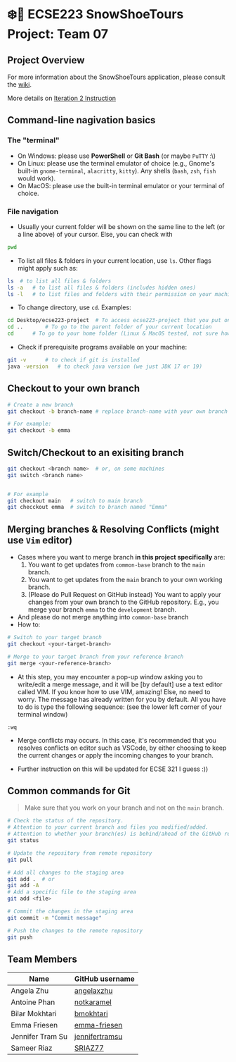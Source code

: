 # :snowflake::ski: ECSE223 SnowShoeTours Project: Team 07

## Project Overview
For more information about the SnowShoeTours application, please consult the [wiki](../../wiki).

More details on [Iteration 2 Instruction](https://github.com/McGill-ECSE223-W23/ecse223-tutorials/wiki/Technical-Instructions-for-Group-Project-Iteration-2)

## Command-line nagivation basics
### The "terminal"
- On Windows: please use **PowerShell** or **Git Bash** (or maybe `PuTTY` :\\)
- On Linux: please use the terminal emulator of choice (e.g., Gnome's built-in `gnome-terminal`, `alacritty`, `kitty`). Any shells (`bash`, `zsh`, `fish` would work).
- On MacOS: please use the built-in terminal emulator or your terminal of choice.

### File navigation
- Usually your current folder will be shown on the same line to the left (or a line above) of your cursor. Else, you can check with
```sh
pwd
```

- To list all files & folders in your current location, use `ls`. Other flags might apply such as:
```sh
ls	# to list all files & folders
ls -a	# to list all files & folders (includes hidden ones)
ls -l 	# to list files and folders with their permission on your machine.
```

- To change directory, use `cd`. Examples:
```sh
cd Desktop/ecse223-project	# To access ecse223-project that you put on the Desktop
cd ..		# To go to the parent folder of your current location
cd		# To go to your home folder (Linux & MacOS tested, not sure how Windows would work)
```

- Check if prerequisite programs available on your machine:
```sh
git -v 		# to check if git is installed
java -version	# to check java version (we just JDK 17 or 19)
```

## Checkout to your own branch
```bash
# Create a new branch
git checkout -b branch-name # replace branch-name with your own branch name

# For example:
git checkout -b emma
```

## Switch/Checkout to an exisiting branch
```bash
git checkout <branch name>	# or, on some machines
git switch <branch name>


# For example
git checkout main	# switch to main branch
git checckout emma	# switch to branch named "Emma"
```

## Merging branches & Resolving Conflicts (might use `Vim` editor)
- Cases where you want to merge branch **in this project specifically** are:
	1. You want to get updates from `common-base` branch to the `main` branch.
	2. You want to get updates from the `main` branch to your own working branch.
	3. (Please do Pull Request on GitHub instead) You want to apply your changes from your own branch to the GitHub repository. E.g., you merge your branch `emma` to the `development` branch.
- And please do not merge anything into `common-base` branch
- How to:

```sh
# Switch to your target branch
git checkout <your-target-branch>

# Merge to your target branch from your reference branch
git merge <your-reference-branch>
```

- At this step, you may encounter a pop-up window asking you to write/edit a merge message, and it will be [by default] use a text editor called VIM. If you know how to use VIM, amazing! Else, no need to worry. The message has already written for you by default. All you have to do is type the following sequence: (see the lower left corner of your terminal window)
```
:wq
```
- Merge conflicts may occurs. In this case, it's recommended that you resolves conflicts on editor such as VSCode, by either choosing to keep the current changes or apply the incoming changes to your branch.

- Further instruction on this will be updated for ECSE 321 I guess :))


## Common commands for Git
>Make sure that you work on your branch and not on the `main` branch.

```bash
# Check the status of the repository.
# Attention to your current branch and files you modified/added.
# Attention to whether your branch(es) is behind/ahead of the GitHub repo.
git status

# Update the repository from remote repository
git pull

# Add all changes to the staging area
git add .  # or
git add -A
# Add a specific file to the staging area 
git add <file>

# Commit the changes in the staging area
git commit -m "Commit message"

# Push the changes to the remote repository
git push
```

## Team Members

| Name          | GitHub username |
| ------------- | --------------- |
| Angela Zhu    | [angelaxzhu](https://github.com/angelaxzhu) |
| Antoine Phan  | [notkaramel](https://github.com/notkaramel) |
| Bilar Mokhtari| [bmokhtari](https://github.com/bmokhtari)   |
| Emma Friesen  | [emma-friesen](https://github.com/emma-friesen) |
| Jennifer Tram Su | [jennifertramsu](https://github.com/jennifertramsu) |
| Sameer Riaz   | [SRIAZ77](https://github.com/SRIAZ77) |
